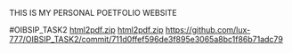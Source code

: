 
THIS IS MY PERSONAL POETFOLIO WEBSITE


#OIBSIP_TASK2
[html2pdf.zip](https://github.com/lux-777/OIBSIP_TASK2/files/10559384/html2pdf.zip)
[html2pdf.zip](https://github.com/lux-777/OIBSIP_TASK2/files/10559385/html2pdf.zip)
https://github.com/lux-777/OIBSIP_TASK2/commit/711d0ffef596de3f895e3065a8bc1f86b71adc79

